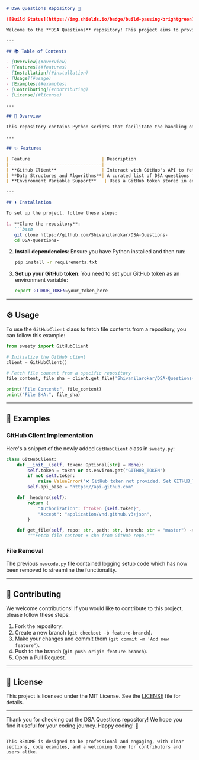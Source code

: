 ```markdown
# DSA Questions Repository 🚀

![Build Status](https://img.shields.io/badge/build-passing-brightgreen) ![Version](https://img.shields.io/badge/version-1.0.0-blue) ![License](https://img.shields.io/badge/license-MIT-yellowgreen)

Welcome to the **DSA Questions** repository! This project aims to provide a comprehensive collection of data structures and algorithms questions, along with a GitHub client for easy file operations. Whether you're preparing for coding interviews or looking to deepen your understanding of data structures, you're in the right place! 🎉

---

## 📚 Table of Contents

- [Overview](#overview)
- [Features](#features)
- [Installation](#installation)
- [Usage](#usage)
- [Examples](#examples)
- [Contributing](#contributing)
- [License](#license)

---

## 🤖 Overview

This repository contains Python scripts that facilitate the handling of DSA questions and provide a simple GitHub client for accessing repository files. Recent updates include the removal of a logging setup from `newcode.py` and the addition of a new class `GitHubClient` in `sweety.py`.

---

## ✨ Features

| Feature                           | Description                                                       |
|-----------------------------------|-------------------------------------------------------------------|
| **GitHub Client**                 | Interact with GitHub's API to fetch file contents and manage repositories. |
| **Data Structures and Algorithms**| A curated list of DSA questions for practice.                     |
| **Environment Variable Support**   | Uses a GitHub token stored in environment variables for secure API access. |

---

## ⬇️ Installation

To set up the project, follow these steps:

1. **Clone the repository**:
   ```bash
   git clone https://github.com/Shivanilarokar/DSA-Questions-
   cd DSA-Questions-
   ```

2. **Install dependencies**:
   Ensure you have Python installed and then run:
   ```bash
   pip install -r requirements.txt
   ```

3. **Set up your GitHub token**:
   You need to set your GitHub token as an environment variable:
   ```bash
   export GITHUB_TOKEN=your_token_here
   ```

---

## ⚙️ Usage

To use the `GitHubClient` class to fetch file contents from a repository, you can follow this example:

```python
from sweety import GitHubClient

# Initialize the GitHub client
client = GitHubClient()

# Fetch file content from a specific repository
file_content, file_sha = client.get_file('Shivanilarokar/DSA-Questions-', 'README.md')

print("File Content:", file_content)
print("File SHA:", file_sha)
```

---

## 📖 Examples

### GitHub Client Implementation

Here's a snippet of the newly added `GitHubClient` class in `sweety.py`:

```python
class GitHubClient:
    def __init__(self, token: Optional[str] = None):
        self.token = token or os.environ.get("GITHUB_TOKEN")
        if not self.token:
            raise ValueError("❌ GitHub token not provided. Set GITHUB_TOKEN env variable.")
        self.api_base = "https://api.github.com"

    def _headers(self):
        return {
            "Authorization": f"token {self.token}",
            "Accept": "application/vnd.github.v3+json",
        }

    def get_file(self, repo: str, path: str, branch: str = "master") -> Tuple[Optional[str], Optional[str]]:
        """Fetch file content + sha from GitHub repo."""
```

### File Removal

The previous `newcode.py` file contained logging setup code which has now been removed to streamline the functionality.

---

## 🤝 Contributing

We welcome contributions! If you would like to contribute to this project, please follow these steps:

1. Fork the repository.
2. Create a new branch (`git checkout -b feature-branch`).
3. Make your changes and commit them (`git commit -m 'Add new feature'`).
4. Push to the branch (`git push origin feature-branch`).
5. Open a Pull Request.

---

## 📜 License

This project is licensed under the MIT License. See the [LICENSE](LICENSE) file for details.

---

Thank you for checking out the DSA Questions repository! We hope you find it useful for your coding journey. Happy coding! 🎊
``` 

This README is designed to be professional and engaging, with clear sections, code examples, and a welcoming tone for contributors and users alike.